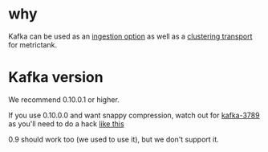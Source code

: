 # why

Kafka can be used as an [ingestion option](https://github.com/grafana/metrictank/blob/master/docs/inputs.md) as well as a [clustering transport](https://github.com/grafana/metrictank/blob/master/docs/clustering.md) for metrictank.

# Kafka version

We recommend 0.10.0.1 or higher.

If you use 0.10.0.0 and want snappy compression, watch out for [kafka-3789](https://issues.apache.org/jira/browse/KAFKA-3789) as you'll need to do a hack [like this](https://github.com/raintank/raintank-docker/commit/e98883b08f343d896a3333801f16c7a603e89422)

0.9 should work too (we used to use it), but we don't support it.
